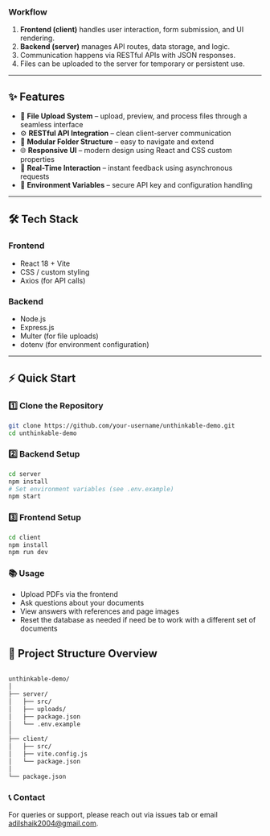 
### Workflow

1. **Frontend (client)** handles user interaction, form submission, and UI rendering.  
2. **Backend (server)** manages API routes, data storage, and logic.  
3. Communication happens via RESTful APIs with JSON responses.  
4. Files can be uploaded to the server for temporary or persistent use.

---

## ✨ Features

- 📄 **File Upload System** – upload, preview, and process files through a seamless interface  
- ⚙️ **RESTful API Integration** – clean client-server communication  
- 🧭 **Modular Folder Structure** – easy to navigate and extend  
- 🌐 **Responsive UI** – modern design using React and CSS custom properties  
- 🔄 **Real-Time Interaction** – instant feedback using asynchronous requests  
- 🧹 **Environment Variables** – secure API key and configuration handling  

---

## 🛠️ Tech Stack

### Frontend
- React 18 + Vite  
- CSS / custom styling  
- Axios (for API calls)  

### Backend
- Node.js  
- Express.js  
- Multer (for file uploads)  
- dotenv (for environment configuration)

---

## ⚡ Quick Start

### 1️⃣ Clone the Repository
```bash
git clone https://github.com/your-username/unthinkable-demo.git
cd unthinkable-demo
```

### 2️⃣ Backend Setup
```bash
cd server
npm install
# Set environment variables (see .env.example)
npm start
```

### 3️⃣ Frontend Setup
```bash
cd client
npm install
npm run dev

```

### 📚 Usage

   - Upload PDFs via the frontend
   - Ask questions about your documents
   - View answers with references and page images
   - Reset the database as needed if need be to work with a different set of documents


## 📁 Project Structure Overview
```bash

unthinkable-demo/
│
├── server/
│   ├── src/
│   ├── uploads/
│   ├── package.json
│   └── .env.example
│
├── client/
│   ├── src/
│   ├── vite.config.js
│   └── package.json
│
└── package.json
```


### 📞 Contact

For queries or support, please reach out via issues tab or email adilshaik2004@gmail.com.
